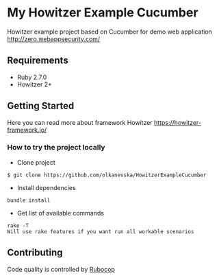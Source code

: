 My Howitzer Example Cucumber
============================

Howitzer example project based on Cucumber for demo web application http://zero.webappsecurity.com/

## Requirements

- Ruby 2.7.0
- Howitzer 2+

## Getting Started
Here you can read more about framework Howitzer
https://howitzer-framework.io/

### How to try the project locally

- Clone project

```
$ git clone https://github.com/olkanevska/HowitzerExampleCucumber
```

- Install dependencies

```
bundle install
```

- Get list of available commands

```
rake -T
Will use rake features if you want run all workable scenarios 
```

## Contributing

Code quality is controlled by [Rubocop](https://github.com/bbatsov/rubocop)
